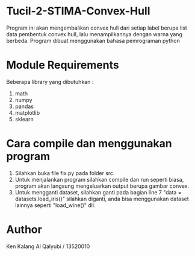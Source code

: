 # Tucil-2-STIMA-Convex-Hull


Program ini akan mengembalikan convex hull dari setiap label berupa list data pembentuk 
convex hull, lalu menampilkannya dengan warna yang berbeda. Program dibuat menggunakan bahasa pemrograman python


# Module Requirements
Beberapa library yang dibutuhkan :
1. math
2. numpy
3. pandas
4. matplotlib
5. sklearn

# Cara compile dan menggunakan program
1. Silahkan buka file fix.py pada folder src. 
2. Untuk menjalankan program silahkan compile dan run seperti biasa, program akan langsung mengeluarkan output berupa gambar convex.
3. Untuk mengganti dataset, silahkan ganti pada bagian line 7 "data = datasets.load_iris()" silahkan diganti, anda bisa menggunakan dataset lainnya seperti "load_wine()" dll.

# Author
Ken Kalang Al Qalyubi / 13520010
